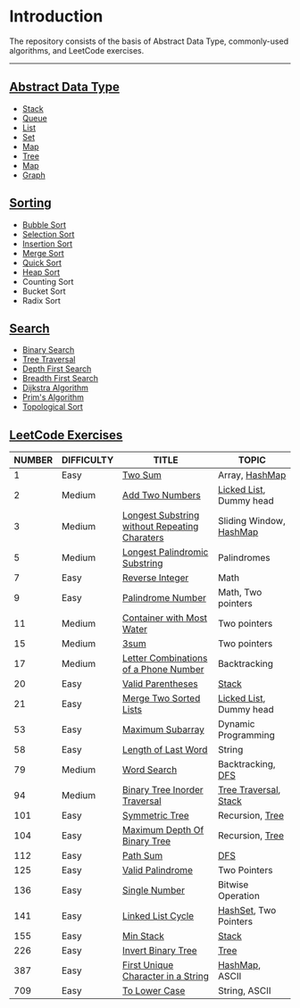 # Introduction

The repository consists of the basis of Abstract Data Type, commonly-used algorithms, and LeetCode exercises.

---

## [Abstract Data Type](Abstract-Data-Type/)

-   [Stack](Algorithms/Abstract-Data-Type/Stack/)
-   [Queue](Algorithms/Abstract-Data-Type/Queue/)
-   [List](Algorithms/Abstract-Data-Type/List/)
-   [Set](Algorithms/Abstract-Data-Type/Set/)
-   [Map](Algorithms/Abstract-Data-Type/Map)
-   [Tree](Algorithms/Abstract-Data-Type/Tree)
-   [Map](Algorithms/Abstract-Data-Type/Map)
-   [Graph](Algorithms/Abstract-Data-Type/Graph/)

## [Sorting](Sorting/)

-   [Bubble Sort](Algorithms/Sorting/README.md/#Bubble-Sort)
-   [Selection Sort](Algorithms/Sorting/README.md/#Selection-Sort)
-   [Insertion Sort](Algorithms/Sorting/README.md/#Insertion-Sort)
-   [Merge Sort](Algorithms/Sorting/README.md/#Merge-Sort)
-   [Quick Sort](Algorithms/Sorting/README.md/#Quick-Sort)
-   [Heap Sort](Algorithms/Sorting/README.md/#Heap-Sort)
-   Counting Sort
-   Bucket Sort
-   Radix Sort

## [Search](Search/)

-   [Binary Search](Algorithms/Search/README.md/#Binary-Search)
-   [Tree Traversal](Algorithms/Search/README.md/#Tree-Traversal)
-   [Depth First Search](Algorithms/Search/README.md/#Depth-First-Search)
-   [Breadth First Search](Algorithms/Search/README.md/#Breadth-First-Search)
-   [Dijkstra Algorithm](Algorithms/Search/README.md/#Dijkstra-Alogrithm)
-   [Prim's Algorithm](Algorithms/Search/README.md/#Prim's-Algorithm)
-   [Topological Sort](Algorithms/Search/README.md/#Topological-Sort)

## [LeetCode Exercises](LeetCode-Exercises/)

| NUMBER | DIFFICULTY | TITLE                                                        | TOPIC                                                        |
| ------ | ---------- | ------------------------------------------------------------ | ------------------------------------------------------------ |
| 1      | Easy       | [Two Sum](LeetCode-Exercises/01-Two-Sum/)                    | Array, [HashMap](Algorithms/Abstract-Data-Type/Map/)         |
| 2      | Medium     | [Add Two Numbers](LeetCode-Exercises/02-Add-Two-Numbers/)    | [Licked List](Algorithms/Abstract-Data-Type/List/LinkedList.md), Dummy head |
| 3      | Medium     | [Longest Substring without Repeating Charaters](LeetCode-Exercises/03-Longest-Substring-Without-Repeating-Char/) | Sliding Window, [HashMap](Algorithms/Abstract-Data-Type/Map/) |
| 5      | Medium     | [Longest Palindromic Substring](LeetCode-Exercises/05-Longest-Palindromic-Substring/) | Palindromes                                                  |
| 7      | Easy       | [Reverse Integer](LeetCode-Exercises/07-Reverse-Integer/)    | Math                                                         |
| 9      | Easy       | [Palindrome Number](LeetCode-Exercises/09-Palindrome-Number/) | Math, Two pointers                                           |
| 11     | Medium     | [Container with Most Water](LeetCode-Exercises/11-Container-with-Most-Water/) | Two pointers                                                 |
| 15     | Medium     | [3sum](LeetCode-Exercises/15-3sum/)                          | Two pointers                                                 |
| 17     | Medium     | [Letter Combinations of a Phone Number](LeetCode-Exercises/17-Letter-Combinations-Phone-Number) | Backtracking                                                 |
| 20     | Easy       | [Valid Parentheses](LeetCode-Exercises/20-Valid-Parentheses/) | [Stack](Algorithms/Abstract-Data-Type/Stack/)                |
| 21     | Easy       | [Merge Two Sorted Lists](LeetCode-Exercises/21-Merge-Two-Sorted-Lists/) | [Licked List](Algorithms/Abstract-Data-Type/List/LinkedList.md), Dummy head |
| 53     | Easy       | [Maximum Subarray](LeetCode-Exercises/53-Maximum-Subarray/)  | Dynamic Programming                                          |
| 58     | Easy       | [Length of Last Word](LeetCode-Exercises/58-Length-Of-Last-Word/) | String                                                       |
| 79     | Medium     | [Word Search](LeetCode-Exercises/79-Word-Search/)            | Backtracking, [DFS](Algorithms/Search/README.md/#Depth-First-Search) |
| 94     | Medium     | [Binary Tree Inorder Traversal](LeetCode-Exercises/94-Binary-Tree-Inorder-Traversal) | [Tree Traversal](Algorithm/Search/#Tree-Traversal), [Stack](Algorithms/Abstract-Data-Type/Stack/) |
| 101    | Easy       | [Symmetric Tree](LeetCode-Exercises/101-Symmetric-Tree/)     | Recursion, [Tree](Algorithms/Abstract-Data-Type/Tree/)       |
| 104    | Easy       | [Maximum Depth Of Binary Tree](LeetCode-Exercises/104-Maximum-Depth-Of-Binary-Tree/) | Recursion, [Tree](Algorithms/Abstract-Data-Type/Tree/)       |
| 112    | Easy       | [Path Sum](LeetCode-Exercises/112-Path-Sum/)                 | [DFS](Algorithms/Search/README.md/#Depth-First-Search)       |
| 125    | Easy       | [Valid Palindrome](LeetCode-Exercises/125-Valid-Palindrome/) | Two Pointers                                                 |
| 136    | Easy       | [Single Number](leetCode-Exercises/136-Single-Number)        | Bitwise Operation                                            |
| 141    | Easy       | [Linked List Cycle](LeetCode-Exercises/141-Linked-List-Cycle/) | [HashSet](Algorithms/Abstract-Data-Type/Set/), Two Pointers  |
| 155    | Easy       | [Min Stack](LeetCode-Exercises/155-Min-Stack/)               | [Stack](Algorithms/Abstract-Data-Type/Stack/)                |
| 226    | Easy       | [Invert Binary Tree](LeetCode-Exercises/226-Invert-Binary-Tree/) | [Tree](Algorithms/Abstract-Data-Type/Tree/)                  |
| 387    | Easy       | [First Unique Character in a String](LeetCode-Exercises/387-First-Unique-Character-In-String/) | [HashMap](Algorithms/Abstract-Data-Type/Map/), ASCII         |
| 709    | Easy       | [To Lower Case](LeetCode-Exercises/709-To-Lower-Case/)       | String, ASCII                                                |


